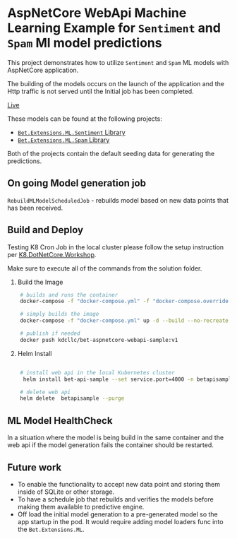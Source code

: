 ﻿# AspNetCore WebApi Machine Learning Example for `Sentiment` and `Spam` Ml model predictions

This project demonstrates how to utilize `Sentiment` and `Spam` ML models with AspNetCore application.

The building of the models occurs on the launch of the application and the Http traffic is not served until the Initial job has been completed.

[Live](https://betapi.kingdavidconsulting.com/swagger/index.html)

These models can be found at the following projects:

- [`Bet.Extensions.ML.Sentiment` Library](../../src/Bet.Extensions.ML.Sentiment/README.md)
- [`Bet.Extensions.ML.Spam` Library](../../src/Bet.Extensions.ML.Spam/README.md)

Both of the projects contain the default seeding data for generating the predictions.

## On going Model generation job

`RebuildMLModelScheduledJob` - rebuilds model based on new data points that has been received.

## Build and Deploy

Testing K8 Cron Job in the local cluster please follow the setup instruction per [K8.DotNetCore.Workshop](https://github.com/kdcllc/K8.DotNetCore.Workshop).

Make sure to execute all of the commands from the solution folder.

1. Build the Image

```bash
    # builds and runs the container
    docker-compose -f "docker-compose.yml" -f "docker-compose.override.yml" up -d  bet.aspnetcore.webapi

    # simply builds the image
    docker-compose -f "docker-compose.yml" up -d --build --no-recreate  bet.aspnetcore.webapi

    # publish if needed
    docker push kdcllc/bet-aspnetcore-webapi-sample:v1
```

2. Helm Install

```bash

    # install web api in the local Kubernetes cluster
     helm install bet-api-sample --set service.port=4000 -n betapisample

    # delete web api
    helm delete  betapisample --purge
```

## ML Model HealthCheck

In a situation where the model is being build in the same container and the web api if the model generation fails the container should be restarted.

## Future work

- To enable the functionality to accept new data point and storing them inside of SQLite or other storage.
- To have a schedule job that rebuilds and verifies the models before making them available to predictive engine.
- Off load the initial model generation to a pre-generated model so the app startup in the pod. It would require adding model loaders func into the `Bet.Extensions.ML`.
